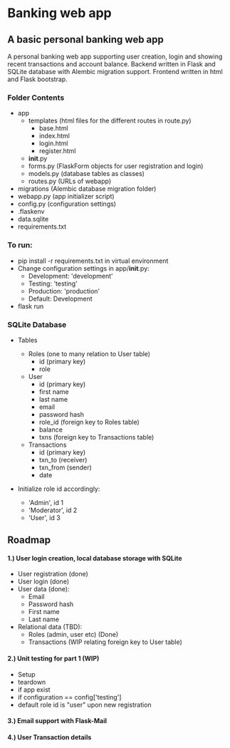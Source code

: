 # Banking web app
## A basic personal banking web app

A personal banking web app supporting user creation, login and showing recent transactions and account balance. Backend written in Flask and SQLite database with Alembic migration support. Frontend written in html and Flask bootstrap.

### Folder Contents
- app 
  - templates (html files for the different routes in route.py)
    - base.html
    - index.html
    - login.html
    - register.html
  - __init__.py 
  - forms.py (FlaskForm objects for user registration and login)
  - models.py (database tables as classes)
  - routes.py (URLs of webapp)
- migrations (Alembic database migration folder)
- webapp.py (app initializer script)
- config.py (configuration settings)
- .flaskenv
- data.sqlite
- requirements.txt

### To run: 
- pip install -r requirements.txt in virtual environment
- Change configuration settings in app/__init__.py:
  - Development: 'development'
  - Testing: 'testing'
  - Production: 'production'
  - Default: Development
- flask run

### SQLite Database
- Tables
  - Roles (one to many relation to User table)
    - id (primary key)
    - role
  - User 
    - id (primary key)
    - first name
    - last name
    - email
    - password hash
    - role_id (foreign key to Roles table)
    - balance
    - txns (foreign key to Transactions table)
  - Transactions
    - id (primary key)
    - txn_to (receiver)
    - txn_from (sender)
    - date

- Initialize role id accordingly:
  - 'Admin', id 1
  - 'Moderator', id 2
  - 'User', id 3


## Roadmap

#### 1.) User login creation, local database storage with SQLite
  - User registration (done)
  - User login (done)
  - User data (done):
    - Email
    - Password hash
    - First name
    - Last name
  - Relational data (TBD):
    - Roles (admin, user etc) (Done) 
    - Transactions (WIP relating foreign key to User table)
  
#### 2.) Unit testing for part 1 (WIP)
  - Setup
  - teardown 
  - if app exist
  - if configuration == config['testing']
  - default role id is "user" upon new registration

#### 3.) Email support with Flask-Mail

#### 4.) User Transaction details

